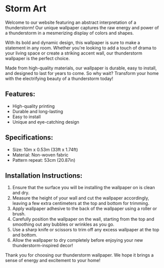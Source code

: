 <!--font:Poppins-->

# Storm Art

Welcome to our website featuring an abstract interpretation of a thunderstorm! Our unique wallpaper captures the raw energy and power of a thunderstorm in a mesmerizing display of colors and shapes.

With its bold and dynamic design, this wallpaper is sure to make a statement in any room. Whether you're looking to add a touch of drama to your living space or create a striking accent wall, our thunderstorm wallpaper is the perfect choice.

Made from high-quality materials, our wallpaper is durable, easy to install, and designed to last for years to come. So why wait? Transform your home with the electrifying beauty of a thunderstorm today!

## Features:

-   High-quality printing
-   Durable and long-lasting
-   Easy to install
-   Unique and eye-catching design

## Specifications:

-   Size: 10m x 0.53m (33ft x 1.74ft)
-   Material: Non-woven fabric
-   Pattern repeat: 53cm (20.87in)

## Installation Instructions:

1. Ensure that the surface you will be installing the wallpaper on is clean and dry.
2. Measure the height of your wall and cut the wallpaper accordingly, leaving a few extra centimeters at the top and bottom for trimming.
3. Apply wallpaper adhesive to the back of the wallpaper using a roller or brush.
4. Carefully position the wallpaper on the wall, starting from the top and smoothing out any bubbles or wrinkles as you go.
5. Use a sharp knife or scissors to trim off any excess wallpaper at the top and bottom.
6. Allow the wallpaper to dry completely before enjoying your new thunderstorm-inspired decor!

Thank you for choosing our thunderstorm wallpaper. We hope it brings a sense of energy and excitement to your home!

<!--

Write me markdown content of website with wallpaper:

"An abstract interpretation of a thunderstorm"

The header of the page should not be copy of the text but rather a real content of the website which is using this wallpaper.


---


# Thunderstorm: An Abstract Interpretation

Welcome to our website featuring an abstract interpretation of a thunderstorm! Our unique wallpaper captures the raw energy and power of a thunderstorm in a mesmerizing display of colors and shapes.

With its bold and dynamic design, this wallpaper is sure to make a statement in any room. Whether you're looking to add a touch of drama to your living space or create a striking accent wall, our thunderstorm wallpaper is the perfect choice.

Made from high-quality materials, our wallpaper is durable, easy to install, and designed to last for years to come. So why wait? Transform your home with the electrifying beauty of a thunderstorm today!

## Features:

- High-quality printing
- Durable and long-lasting
- Easy to install
- Unique and eye-catching design

## Specifications:

- Size: 10m x 0.53m (33ft x 1.74ft)
- Material: Non-woven fabric
- Pattern repeat: 53cm (20.87in)

## Installation Instructions:

1. Ensure that the surface you will be installing the wallpaper on is clean and dry.
2. Measure the height of your wall and cut the wallpaper accordingly, leaving a few extra centimeters at the top and bottom for trimming.
3. Apply wallpaper adhesive to the back of the wallpaper using a roller or brush.
4. Carefully position the wallpaper on the wall, starting from the top and smoothing out any bubbles or wrinkles as you go.
5. Use a sharp knife or scissors to trim off any excess wallpaper at the top and bottom.
6. Allow the wallpaper to dry completely before enjoying your new thunderstorm-inspired decor!

Thank you for choosing our thunderstorm wallpaper. We hope it brings a sense of energy and excitement to your home!


---


Write me a Google font which is best fitting for the website.

Pick from the list:
- Lobster
- Dancing Script
- Lato
- Cabin
- Alegreya
- Montserrat
- Barlow Condensed
- Orbitron
- Exo 2
- Inter
- Cinzel
- Raleway
- IBM Plex Sans
- Playfair Display
- Futura
- Poppins
- Barlow Condensed
- Open Sans
- Great Vibes
- Cormorant Garamond
- Cinzel Decorative
- Roboto


Write just the font name nothing else.


---


Poppins

-->
